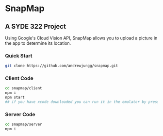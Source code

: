 # SnapMap
## A SYDE 322 Project

Using Google's Cloud Vision API, SnapMap allows you to upload a picture in the app to determine its location.

### Quick Start
```bash
git clone https://github.com/andrewjungg/snapmap.git
```

### Client Code
```bash
cd snapmap/client
npm i
npm start
## if you have xcode downloaded you can run it in the emulator by pressing i
```

### Server Code
```bash
cd snapmap/server
npm i
```
